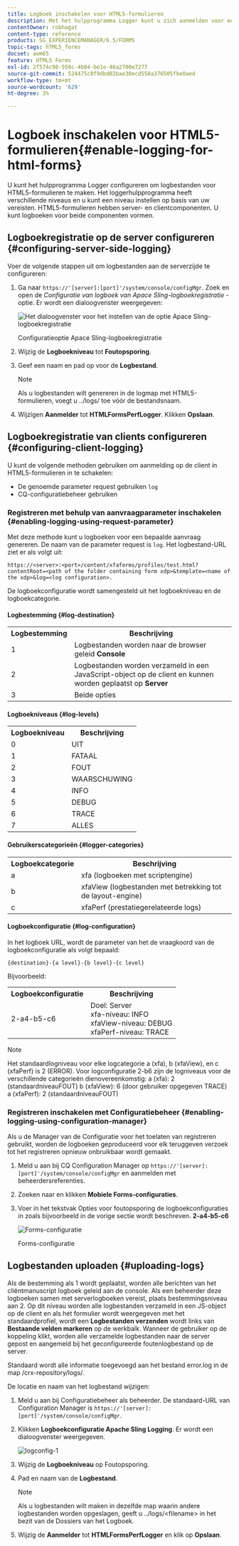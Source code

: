 ```yaml
---
title: Logboek inschakelen voor HTML5-formulieren
description: Met het hulpprogramma Logger kunt u zich aanmelden voor een formulier en kunt u fouten in formuliergerelateerde problemen opsporen.
contentOwner: robhagat
content-type: reference
products: SG_EXPERIENCEMANAGER/6.5/FORMS
topic-tags: hTML5_forms
docset: aem65
feature: HTML5 Forms
exl-id: 2f574c98-550c-4b84-be1e-46a2700e7277
source-git-commit: 524475c8f9dbd02bae30ecd558a376505fbe0aed
workflow-type: tm+mt
source-wordcount: '629'
ht-degree: 3%

---
```


# Logboek inschakelen voor HTML5-formulieren{#enable-logging-for-html-forms}

U kunt het hulpprogramma Logger configureren om logbestanden voor HTML5-formulieren te maken. Het loggerhulpprogramma heeft verschillende niveaus en u kunt een niveau instellen op basis van uw vereisten. HTML5-formulieren hebben server- en clientcomponenten. U kunt logboeken voor beide componenten vormen.

## Logboekregistratie op de server configureren {#configuring-server-side-logging}

Voer de volgende stappen uit om logbestanden aan de serverzijde te configureren:

1. Ga naar `https://'[server]:[port]'/system/console/configMgr`. Zoek en open de *Configuratie van logboek van Apace Sling-logboekregistratie* -optie. Er wordt een dialoogvenster weergegeven:

   ![ Het dialoogvenster voor het instellen van de optie Apace Sling-logboekregistratie](assets/logconfig.png)

   Configuratieoptie Apace Sling-logboekregistratie

1. Wijzig de **Logboekniveau** tot **Foutopsporing**.

1. Geef een naam en pad op voor de **Logbestand**.

   >[!NOTE]
   >
   >Als u logbestanden wilt genereren in de logmap met HTML5-formulieren, voegt u ../logs/ toe vóór de bestandsnaam.

1. Wijzigen **Aanmelder** tot **HTMLFormsPerfLogger**. Klikken **Opslaan**.

## Logboekregistratie van clients configureren {#configuring-client-logging}

U kunt de volgende methoden gebruiken om aanmelding op de client in HTML5-formulieren in te schakelen:

* De genoemde parameter request gebruiken `log`
* CQ-configuratiebeheer gebruiken

### Registreren met behulp van aanvraagparameter inschakelen {#enabling-logging-using-request-parameter}

Met deze methode kunt u logboeken voor een bepaalde aanvraag genereren. De naam van de parameter request is `log`. Het logbestand-URL ziet er als volgt uit:

`https://<server>:<port>/content/xfaforms/profiles/test.html?contentRoot=<path of the folder containing form xdp>&template=<name of the xdp>&log=<log configuration>.`

De logboekconfiguratie wordt samengesteld uit het logboekniveau en de logboekcategorie.

#### Logbestemming {#log-destination}

<table>
 <tbody>
  <tr>
   <th><strong>Logbestemming</strong></th>
   <th><strong>Beschrijving</strong></th>
  </tr>
  <tr>
   <td>1</td>
   <td>Logbestanden worden naar de browser geleid <strong>Console</strong></td>
  </tr>
  <tr>
   <td>2</td>
   <td>Logbestanden worden verzameld in een JavaScript-object op de client en kunnen worden geplaatst op <strong>Server</strong> </td>
  </tr>
  <tr>
   <td>3</td>
   <td>Beide opties<br /> </td>
  </tr>
 </tbody>
</table>

#### Logboekniveaus {#log-levels}

<table>
 <tbody>
  <tr>
   <th>Logboekniveau</th>
   <th>Beschrijving</th>
  </tr>
  <tr>
   <td>0</td>
   <td>UIT<br type="_moz" /> </td>
  </tr>
  <tr>
   <td>1</td>
   <td>FATAAL<br type="_moz" /> </td>
  </tr>
  <tr>
   <td>2</td>
   <td>FOUT<br type="_moz" /> </td>
  </tr>
  <tr>
   <td>3</td>
   <td>WAARSCHUWING<br type="_moz" /> </td>
  </tr>
  <tr>
   <td>4</td>
   <td>INFO<br type="_moz" /> </td>
  </tr>
  <tr>
   <td>5</td>
   <td>DEBUG<br type="_moz" /> </td>
  </tr>
  <tr>
   <td>6</td>
   <td>TRACE<br type="_moz" /> </td>
  </tr>
  <tr>
   <td>7</td>
   <td>ALLES<br type="_moz" /> </td>
  </tr>
 </tbody>
</table>

#### Gebruikerscategorieën {#logger-categories}

<table>
 <tbody>
  <tr>
   <th>Logboekcategorie</th>
   <th>Beschrijving</th>
  </tr>
  <tr>
   <td>a</td>
   <td>xfa (logboeken met scriptengine)</td>
  </tr>
  <tr>
   <td>b</td>
   <td>xfaView (logbestanden met betrekking tot de layout-engine)<br type="_moz" /> </td>
  </tr>
  <tr>
   <td>c</td>
   <td>xfaPerf (prestatiegerelateerde logs)<br type="_moz" /> </td>
  </tr>
 </tbody>
</table>

#### Logboekconfiguratie {#log-configuration}

In het logboek URL, wordt de parameter van het de vraagkoord van de logboekconfiguratie als volgt bepaald:

`{destination}-{a level}-{b level}-{c level}`

Bijvoorbeeld:

<table>
 <tbody>
  <tr>
   <th>Logboekconfiguratie</th>
   <th>Beschrijving</th>
  </tr>
  <tr>
   <td>2-a4-b5-c6<br type="_moz" /> </td>
   <td>Doel: Server<br /> xfa-niveau: INFO<br /> xfaView-niveau: DEBUG<br /> xfaPerf-niveau: TRACE</td>
  </tr>
 </tbody>
</table>

>[!NOTE]
>
>Het standaardlogniveau voor elke logcategorie a (xfa), b (xfaView), en c (xfaPerf) is 2 (ERROR). Voor logconfiguratie 2-b6 zijn de logniveaus voor de verschillende categorieën dienovereenkomstig:
>a (xfa): 2 (standaardniveauFOUT)
>b (xfaView): 6 (door gebruiker opgegeven TRACE)
>a (xfaPerf): 2 (standaardniveauFOUT)

### Registreren inschakelen met Configuratiebeheer {#enabling-logging-using-configuration-manager}

Als u de Manager van de Configuratie voor het toelaten van registreren gebruikt, worden de logboeken geproduceerd voor elk teruggeven verzoek tot het registreren opnieuw onbruikbaar wordt gemaakt.

1. Meld u aan bij CQ Configuration Manager op `https://'[server]:[port]'/system/console/configMgr` en aanmelden met beheerdersreferenties.
1. Zoeken naar en klikken **Mobiele Forms-configuraties**.
1. Voer in het tekstvak Opties voor foutopsporing de logboekconfiguraties in zoals bijvoorbeeld in de vorige sectie wordt beschreven. **2-a4-b5-c6**

   ![Forms-configuratie](assets/forms_configuration.png)

   Forms-configuratie

## Logbestanden uploaden {#uploading-logs}

Als de bestemming als 1 wordt geplaatst, worden alle berichten van het cliëntmanuscript logboek geleid aan de console. Als een beheerder deze logboeken samen met serverlogboeken vereist, plaats bestemmingsniveau aan 2. Op dit niveau worden alle logbestanden verzameld in een JS-object op de client en als het formulier wordt weergegeven met het standaardprofiel, wordt een **Logbestanden verzenden** wordt links van **Bestaande velden markeren** op de werkbalk. Wanneer de gebruiker op de koppeling klikt, worden alle verzamelde logbestanden naar de server gepost en aangemeld bij het geconfigureerde foutenlogbestand op de server.

Standaard wordt alle informatie toegevoegd aan het bestand error.log in de map /crx-repository/logs/.

De locatie en naam van het logbestand wijzigen:

1. Meld u aan bij Configuratiebeheer als beheerder. De standaard-URL van Configuration Manager is `https://'[server]:[port]'/system/console/configMgr`.
1. Klikken **Logboekconfiguratie Apache Sling Logging**. Er wordt een dialoogvenster weergegeven.

   ![logconfig-1](assets/logconfig-1.png)

1. Wijzig de **Logboekniveau** op Foutopsporing.

1. Pad en naam van de **Logbestand**.

   >[!NOTE]
   >
   >Als u logbestanden wilt maken in dezelfde map waarin andere logbestanden worden opgeslagen, geeft u ../logs/&lt;filename> in het bezit van de Dossiers van het Logboek.

1. Wijzig de **Aanmelder** tot **HTMLFormsPerfLogger** en klik op **Opslaan**.
